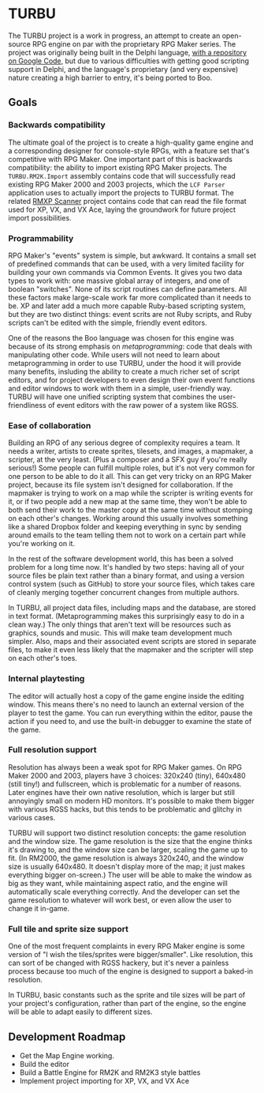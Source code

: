 # TURBU
The TURBU project is a work in progress, an attempt to create an open-source RPG engine on par with the proprietary RPG Maker series. The project was originally being built in the Delphi language, [with a repository on Google Code,](https://code.google.com/p/turbu/) but due to various difficulties with getting good scripting support in Delphi, and the language's proprietary (and very expensive) nature creating a high barrier to entry, it's being ported to Boo.

## Goals

### Backwards compatibility
The ultimate goal of the project is to create a high-quality game engine and a corresponding designer for console-style RPGs, with a feature set that's competitive with RPG Maker.  One important part of this is backwards compatibility: the ability to import existing RPG Maker projects.  The `TURBU.RM2K.Import` assembly contains code that will successfully read existing RPG Maker 2000 and 2003 projects, which the `LCF Parser` application uses to actually import the projects to TURBU format.  The related [RMXP Scanner](https://github.com/masonwheeler/RMXP-Scanner) project contains code that can read the file format used for XP, VX, and VX Ace, laying the groundwork for future project import possibilities.

### Programmability
RPG Maker's "events" system is simple, but awkward.  It contains a small set of predefined commands that can be used, with a very limited facility for building your own commands via Common Events.  It gives you two data types to work with: one massive global array of integers, and one of boolean "switches".  None of its script routines can define parameters.  All these factors make large-scale work far more complicated than it needs to be.  XP and later add a much more capable Ruby-based scripting system, but they are two distinct things: event scrits are not Ruby scripts, and Ruby scripts can't be edited with the simple, friendly event editors.

One of the reasons the Boo language was chosen for this engine was because of its strong emphasis on *metaprogramming*: code that deals with manipulating other code.  While users will not need to learn about metaprogramming in order to use TURBU, under the hood it will provide many benefits, insluding the ability to create a much richer set of script editors, and for project developers to even design their own event functions and editor windows to work with them in a simple, user-friendly way.  TURBU will have one unified scripting system that combines the user-friendliness of event editors with the raw power of a system like RGSS.

### Ease of collaboration
Building an RPG of any serious degree of complexity requires a team.  It needs a writer, artists to create sprites, tilesets, and images, a mapmaker, a scripter, at the very least.  (Plus a composer and a SFX guy if you're really serious!)  Some people can fulfill multiple roles, but it's not very common for one person to be able to do it all.  This can get very tricky on an RPG Maker project, because its file system isn't designed for collaboration.  If the mapmaker is trying to work on a map while the scripter is writing events for it, or if two people add a new map at the same time, they won't be able to both send their work to the master copy at the same time without stomping on each other's changes.  Working around this usually involves something like a shared Dropbox folder and keeping everything in sync by sending around emails to the team telling them not to work on a certain part while you're working on it.

In the rest of the software development world, this has been a solved problem for a long time now.  It's handled by two steps:  having all of your source files be plain text rather than a binary format, and using a version control system (such as GitHub) to store your source files, which takes care of cleanly merging together concurrent changes from multiple authors.

In TURBU, all project data files, including maps and the database, are stored in text format.  (Metaprogramming makes this surprisingly easy to do in a clean way.)  The only things that aren't text will be resources such as graphics, sounds and music.  This will make team development much simpler.  Also, maps and their associated event scripts are stored in separate files, to make it even less likely that the mapmaker and the scripter will step on each other's toes.

### Internal playtesting
The editor will actually host a copy of the game engine inside the editing window.  This means there's no need to launch an external version of the player to test the game.  You can run everything within the editor, pause the action if you need to, and use the built-in debugger to examine the state of the game.

### Full resolution support
Resolution has always been a weak spot for RPG Maker games.  On RPG Maker 2000 and 2003, players have 3 choices: 320x240 (tiny), 640x480 (still tiny!) and fullscreen, which is problematic for a number of reasons.  Later engines have their own native resolution, which is larger but still annoyingly small on modern HD monitors.  It's possible to make them bigger with various RGSS hacks, but this tends to be problematic and glitchy in various cases.

TURBU will support two distinct resolution concepts: the game resolution and the window size.  The game resolution is the size that the engine thinks it's drawing to, and the window size can be larger, scaling the game up to fit.  (In RM2000, the game resolution is always 320x240, and the window size is usually 640x480.  It doesn't display more of the map; it just makes everything bigger on-screen.)  The user will be able to make the window as big as they want, while maintaining aspect ratio, and the engine will automatically scale everything correctly.  And the developer can set the game resolution to whatever will work best, or even allow the user to change it in-game.

### Full tile and sprite size support
One of the most frequent complaints in every RPG Maker engine is some version of "I wish the tiles/sprites were bigger/smaller".  Like resolution, this can sort of be changed with RGSS hackery, but it's never a painless process because too much of the engine is designed to support a baked-in resolution.

In TURBU, basic constants such as the sprite and tile sizes will be part of your project's configuration, rather than part of the engine, so the engine will be able to adapt easily to different sizes.

## Development Roadmap
- Get the Map Engine working.
- Build the editor
- Build a Battle Engine for RM2K and RM2K3 style battles
- Implement project importing for XP, VX, and VX Ace
